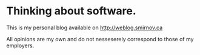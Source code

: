 Thinking about software.
=======================

This is my personal blog available on http://weblog.smirnov.ca

All opinions are my own and do not nesseserely correspond to those of my employers.
